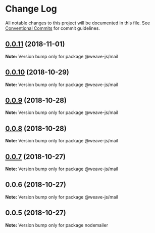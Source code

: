 # Change Log

All notable changes to this project will be documented in this file.
See [Conventional Commits](https://conventionalcommits.org) for commit guidelines.

## [0.0.11](https://github.com/fachw3rk/weave/compare/@weave-js/mail@0.0.10...@weave-js/mail@0.0.11) (2018-11-01)

**Note:** Version bump only for package @weave-js/mail





## [0.0.10](https://github.com/fachw3rk/weave/compare/@weave-js/mail@0.0.9...@weave-js/mail@0.0.10) (2018-10-29)

**Note:** Version bump only for package @weave-js/mail





## [0.0.9](https://github.com/fachw3rk/weave/compare/@weave-js/mail@0.0.8...@weave-js/mail@0.0.9) (2018-10-28)

**Note:** Version bump only for package @weave-js/mail





## [0.0.8](https://github.com/fachw3rk/weave/compare/@weave-js/mail@0.0.7...@weave-js/mail@0.0.8) (2018-10-28)

**Note:** Version bump only for package @weave-js/mail





## [0.0.7](https://github.com/fachw3rk/weave/compare/@weave-js/mail@0.0.6...@weave-js/mail@0.0.7) (2018-10-27)

**Note:** Version bump only for package @weave-js/mail





## 0.0.6 (2018-10-27)

**Note:** Version bump only for package @weave-js/mail





## 0.0.5 (2018-10-27)

**Note:** Version bump only for package nodemailer
